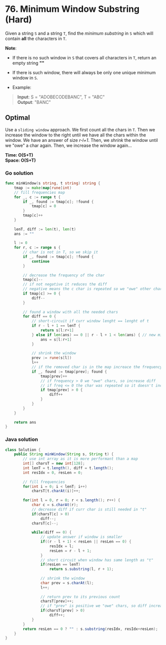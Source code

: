 # 76. Minimum Window Substring (Hard)

Given a string `S` and a string `T`, find the *minimum substring* in `S` which will contain **all**
the characters in `T`.

**Note**:

- If there is no such window in `S` that covers all characters in `T`, return an empty string **""**
- If there is such window, there will always be only one unique minimum window in `S`.

- Example:
> **Input**: S = "ADOBECODEBANC", T = "ABC" <br>
> **Output**: "BANC"

## Optimal
Use a `sliding window` approach. We first count all the chars in `T`. Then we increase the window to
the right until we have all the chars within the window. We have an answer of size *r-l+1*. Then, we
*shrink* the window until we "owe" a char again. Then, we increase the window again...

**Time: O(S+T) <br> Space: O(S+T)**

### Go solution
```go
func minWindow(s string, t string) string {
    tmap := make(map[rune]int)
    // fill frequencies map
    for _, c := range t {
        if _, found := tmap[c]; !found {
            tmap[c] = 0
        }
        tmap[c]++
    }
    
    lenT, diff := len(t), len(t)
    ans := ""
    
    l := 0
    for r, c := range s {
        // char is not in T, so we skip it
        if _, found := tmap[c]; !found {
            continue
        }
        
        // decrease the frequency of the char
        tmap[c]--
        // if not negative it reduces the diff
        // negative means the c char is repeated so we "owe" other chars
        if tmap[c] >= 0 {
            diff--
        }
        
        // found a window with all the needed chars
        for diff == 0 {
            // short-circuit if curr window lenght == lenght of t
            if r - l + 1 == lenT {
                return s[l:r+1]
            } else if len(ans) == 0 || r - l + 1 < len(ans) { // new min substring
                ans = s[l:r+1]
            }
            
            // shrink the window
            prev := rune(s[l])
            l++
            // if the removed char is in the map increace the frequency
            if _, found := tmap[prev]; found {
                tmap[prev]++
                // if frequency > 0 we "owe" chars, so increase diff
                // if freq <= 0 the char was repeated so it doesn't increase diff
                if tmap[prev] > 0 {
                    diff++
                }
            }
        }
    }
    
    return ans
}
```
### Java solution
```java
class Solution {
    public String minWindow(String s, String t) {
        // use int array as it is more performant than a map
        int[] charsT = new int[128];
        int lenT = t.length(), diff = t.length();
        int resIdx = 0, resLen = 0;
        
        // fill frequencies
        for(int i = 0; i < lenT; i++)
            charsT[t.charAt(i)]++;
            
        for(int l = 0, r = 0; r < s.length(); r++) {
            char c = s.charAt(r);
            // decrease diff if curr char is still needed in "t"
            if(charsT[c] > 0)
                diff--;
            charsT[c]--;
            
            while(diff == 0) {
                // update answer if window is smaller
                if((r - l + 1) < resLen || resLen == 0) {
                    resIdx = l;
                    resLen = r - l + 1;
                }
                // short circuit when window has same length as "t"
                if(resLen == lenT)
                    return s.substring(l, r + 1);
                
                // shrink the window
                char prev = s.charAt(l);
                l++;
                
                // return prev to its previous count
                charsT[prev]++;
                // if "prev" is positive we "owe" chars, so diff increases
                if(charsT[prev] > 0)
                    diff++;
            }
        }
        return resLen == 0 ? "" : s.substring(resIdx, resIdx+resLen);
    }
}
```